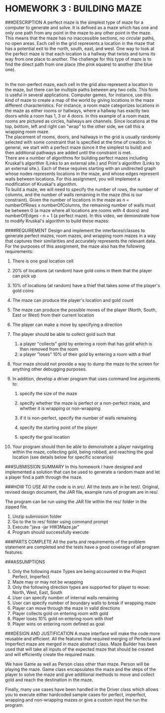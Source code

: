 # HOMEWORK 3 : BUILDING MAZE

###DESCRIPTION
A perfect maze is the simplest type of maze for a computer to generate and solve. It is defined as a maze which has one and only one path from any point in the maze to any other point in the maze. This means that the maze has no inaccessible sections, no circular paths, no open areas.
Each cell in the grid represents a location in the maze that has a potential exit to the north, south, east, and west. One way to look at the perfect maze is that each location is a hallway that twists and turns its way from one place to another. The challenge for this type of maze is to find the direct path from one place (the pink square) to another (the blue one).

<br>
In the non-perfect maze, each cell in the grid also represent a location in the maze, but there can be multiple paths between any two cells. This form is useful in several applications. Computer games, for instance, use this kind of maze to create a map of the world by giving locations in the maze different characteristics. For instance, a room maze categorizes locations in the maze as either rooms or hallways, where a hallway has exactly two doors while a room has 1, 3 or 4 doors. In this example of a room maze, rooms are pictured as circles, hallways are channels. Since locations at the top, bottom, left and right can "wrap" to the other side, we call this a wrapping room maze.

<br>
The placement of rooms, doors, and hallways in the grid is usually randomly selected with some constraint that is specified at the time of creation. In general, we start with a perfect maze (since it the simplest to build) and then additional pathways are added until the constraint is met.

<br>
There are a number of algorithms for building perfect mazes including Kruskal's algorithm (Links to an external site.) and Prim's algorithm (Links to an external site.). Each of these requires starting with an undirected graph whose nodes represents locations in the maze, and whose edges represent walls between locations. For this assignment, you will implement a modification of Kruskal's algorithm.

<br>
To build a maze, we will need to specify the number of rows, the number of columns, and the number of walls remaining in the maze (this is our constraint). Given the number of locations in the maze as n = numberOfRows x numberOfColumns, the remaining number of walls must be between 0 (a maze where all locations are rooms with 4 doors) and numberOfEdges - n + 1 (a perfect maze). In this video, we demonstrate how to modify Kruskal's algorithm to build these mazes:

####REQUIREMENT
Design and implement the interfaces/classes to generate perfect mazes, room mazes, and wrapping room mazes in a way that captures their similarities and accurately represents the relevant data. For the purposes of this assignment, the maze also has the following requirements:

1. There is one goal location cell

2. 20% of locations (at random) have gold coins in them that the player can pick up

3. 10% of locations (at random) have a thief that takes some of the player's gold coins

4. The maze can produce the player's location and gold count

5. The maze can produce the possible moves of the player (North, South, East or West) from their current location

6. The player can make a move by specifying a direction

7. The player should be able to collect gold such that
	1. a player "collects" gold by entering a room that has gold which is then removed from the room
	2. a player "loses" 10% of their gold by entering a room with a thief
8. Your maze should not provide a way to dump the maze to the screen for anything other debugging purposes.

9. In addition, develop a driver program that uses command line arguments to:

	1. specify the size of the maze

	2. specify whether the maze is perfect or a non-perfect maze, and whether it is wrapping or non-wrapping

	3. if it is non-perfect, specify the number of walls remaining 

	4. specify the starting point of the player

	5. specify the goal location

10. Your program should then be able to demonstrate a player navigating within the maze, collecting gold, being robbed, and reaching the goal location (see details below for specific scenarios)

###SUBMISSION SUMMARY
In this homework I have designed and implemented a solution that can be used to generate a random maze and let a player find a path through the maze.

###HOW TO USE
All the code is in src/.
All the tests are in be test/.
Original, revised design document, the JAR file, example runs of program are in res/.

The program can be run using the JAR file within the res/ folder in the zipped file.
1. Unzip submission folder
2. Go to the to res/ folder using command prompt
3. Execute "java -jar HW3Maze.jar"
4. Program should successfully execute

###PARTS COMPLETE
All the parts and requirements of the problem statement are completed and the tests have a good coverage of all program features.

###ASSUMPTIONS
1. Only the following maze Types are being accounted in the Project
  Perfect, Imperfect
2. Maze may or may not be wrapping
3. Only the following direction types are supported for player to move:
	North, West, East, South
4. User can specify number of internal walls remaining
5. User can specify number of boundary walls to break if wrapping maze
6. Player can move through the maze in valid directions
7. Player collects gold on entering room with gold
8. Player loses 10% gold on entering room with thief
9. Player wins on entering room defined as goal

###DESIGN AND JUSTIFICATION
A maze interface will make the code more reusable and efficient. All the features that required merging of Perfecta and Imperfect maze are merged in maze abstract class. Maze Builder has been used that will take all inputs of the expected maze that should be created and will efficiently create the required maze.

We have Game as well as Person class other than maze. Person will be playing the maze. Game class encapsulates the maze and the steps of the player to solve the maze and give additional methods to move and collect gold and reach the destination in the maze. 

Finally, many use cases have been handled in the Driver class which allows you to execute either hardcoded sample cases for perfect, imperfect, wrapping and non-wrapping mazes or give a custom input the run the program.






